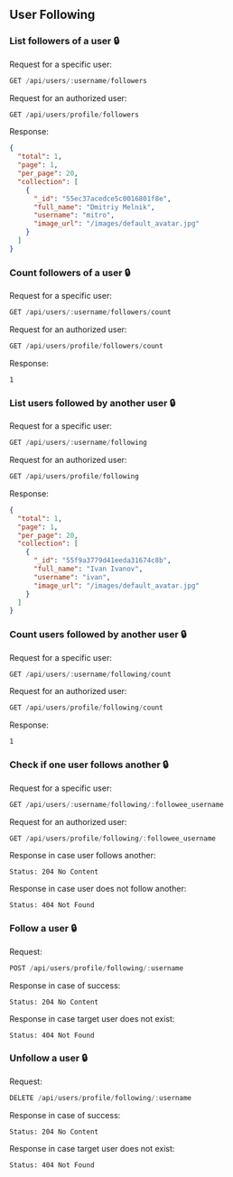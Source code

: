## User Following

### List followers of a user :lock:

Request for a specific user:
```js
GET /api/users/:username/followers
```

Request for an authorized user:
```js
GET /api/users/profile/followers
```

Response:
```json
{
  "total": 1,
  "page": 1,
  "per_page": 20,
  "collection": [
    {
      "_id": "55ec37acedce5c0016801f8e",
      "full_name": "Dmitriy Melnik",
      "username": "mitro",
      "image_url": "/images/default_avatar.jpg"
    }
  ]
}
```

### Count followers of a user :lock:

Request for a specific user:
```js
GET /api/users/:username/followers/count
```

Request for an authorized user:
```js
GET /api/users/profile/followers/count
```

Response:
```HTTP
1
```

### List users followed by another user :lock:

Request for a specific user:
```js
GET /api/users/:username/following
```

Request for an authorized user:
```js
GET /api/users/profile/following
```

Response:
```json
{
  "total": 1,
  "page": 1,
  "per_page": 20,
  "collection": [
    {
      "_id": "55f9a3779d41eeda31674c8b",
      "full_name": "Ivan Ivanov",
      "username": "ivan",
      "image_url": "/images/default_avatar.jpg"
    }
  ]
}
```

### Count users followed by another user :lock:

Request for a specific user:
```js
GET /api/users/:username/following/count
```

Request for an authorized user:
```js
GET /api/users/profile/following/count
```

Response:
```HTTP
1
```

### Check if one user follows another :lock:

Request for a specific user:
```js
GET /api/users/:username/following/:followee_username
```

Request for an authorized user:
```js
GET /api/users/profile/following/:followee_username
```

Response in case user follows another:
```HTTP
Status: 204 No Content
```

Response in case user does not follow another:

```HTTP
Status: 404 Not Found
```

### Follow a user :lock:

Request:
```js
POST /api/users/profile/following/:username
```

Response in case of success:
```HTTP
Status: 204 No Content
```

Response in case target user does not exist:

```HTTP
Status: 404 Not Found
```

### Unfollow a user :lock:

Request:
```js
DELETE /api/users/profile/following/:username
```

Response in case of success:
```HTTP
Status: 204 No Content
```

Response in case target user does not exist:

```HTTP
Status: 404 Not Found
```